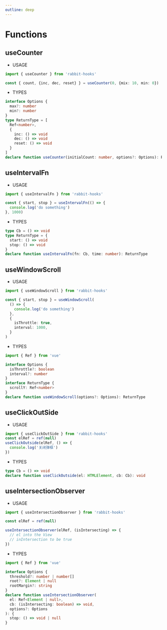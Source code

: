 ```yaml
---
outline: deep
---
```


# Functions

## useCounter

- USAGE

```typescript
import { useCounter } from 'rabbit-hooks'

const { count, {inc, dec, reset} } = useCounter(0, {mix: 10, min: 0})

```

- TYPES

```typescript
interface Options {
  max?: number
  min?: number
}
type ReturnType = [
  Ref<number>,
  {
    inc: () => void
    dec: () => void
    reset: () => void
  }
]
declare function useCounter(initialCount: number, options?: Options): ReturnType
```

## useIntervalFn

- USAGE

```typescript
import { useIntervalFn } from 'rabbit-hooks'

const { start, stop } = useIntervalFn(() => {
  console.log('do something')
}, 1000)
```

- TYPES

```typescript
type Cb = () => void
type ReturnType = {
  start: () => void
  stop: () => void
}
declare function useIntervalFn(fn: Cb, time: number): ReturnType
```

## useWindowScroll

- USAGE

```typescript
import { useWindowScroll } from 'rabbit-hooks'

const { start, stop } = useWindowScroll(
  () => {
    console.log('do something')
  },
  {
    isThrottle: true,
    interval: 1000,
  }
)
```

- TYPES

```typescript
import { Ref } from 'vue'

interface Options {
  isThrottle?: boolean
  interval?: number
}
interface ReturnType {
  scrollY: Ref<number>
}
declare function useWindowScroll(options?: Options): ReturnType
```

## useClickOutSide

- USAGE

```typescript
import { useClickOutSide } from 'rabbit-hooks'
const elRef = ref(null)
useClickOutside(elRef, () => {
  console.log('关闭弹框')
})
```

- TYPES

```typescript
type Cb = () => void
declare function useClickOutside(el: HTMLElement, cb: Cb): void
```

## useIntersectionObserver

- USAGE

```typescript
import { useIntersectionObserver } from 'rabbit-hooks'

const elRef = ref(null)

useIntersectionObserver(elRef, (isIntersecting) => {
  // el into the View
  // inIntersection to be true
})
```

- TYPES

```typescript
import { Ref } from 'vue'

interface Options {
  threshold?: number | number[]
  root?: Element | null
  rootMargin?: string
}
declare function useIntersectionObserver(
  el: Ref<Element | null>,
  cb: (isIntersecting: boolean) => void,
  options?: Options
): {
  stop: () => void | null
}
```
